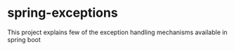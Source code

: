 # spring-exceptions
This project explains few of the exception handling mechanisms available in spring boot
